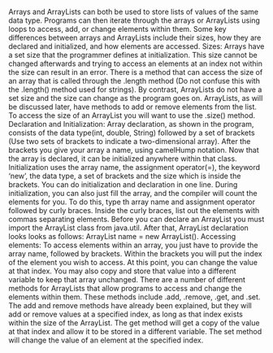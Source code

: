 Arrays and ArrayLists can both be used to store lists of values of the same data type. 
Programs can then iterate through the arrays or ArrayLists using loops to access, add, or change elements within them. 
Some key differences between arrays and ArrayLists include their sizes, how they are declared and initialized, and how elements are accessed. 
Sizes:
Arrays have a set size that the programmer defines at initialization. 
This size cannot be changed afterwards and trying to access an elements at an index not within the size can result in an error. 
There is a method that can access the size of an array that is called through the .length method (Do not confuse this with the .length() method used for strings). 
By contrast, ArrayLists do not have a set size and the size can change as the program goes on. 
ArrayLists, as will be discussed later, have methods to add or remove elements from the list. 
To access the size of an ArrayList you will want to use the .size() method. 
Declaration and Initialization:
Array declaration, as shown in the program, consists of the data type(int, double, String) followed by a set of brackets (Use two sets of brackets to indicate a two-dimensional array). 
After the brackets you give your array a name, using camelHump notation. 
Now that the array is declared, it can be initialized anywhere within that class. 
Initialization uses the array name, the assignment operator(=), the keyword ‘new’, the data type, a set of brackets and the size which is inside the brackets. 
You can do initialization and declaration in one line. 
During initialization, you can also just fill the array, and the compiler will count the elements for you. 
To do this, type th array name and assignment operator followed by curly braces. 
Inside the curly braces, list out the elements with commas separating elements. 
Before you can declare an ArrayList you must import the ArrayList class from java.util. 
After that, ArrayList declaration looks looks as follows: ArrayList<dataType> name = new ArrayList<dataType>().
Accessing elements:
To access elements within an array, you just have to provide the array name, followed by brackets. 
Within the brackets you will put the index of the element you wish to access. 
At this point, you can change the value at that index. 
You may also copy and store that value into a different variable to keep that array unchanged. 
There are a number of different methods for ArrayLists that allow programs to access and change the elements within them. 
These methods include .add, .remove, .get, and .set. 
The add and remove methods have already been explained, but they will add or remove values at a specified index, as long as that index exists within the size of the ArrayList. 
The get method will get a copy of the value at that index and allow it to be stored in a different variable. 
The set method will change the value of an element at the specified index. 

